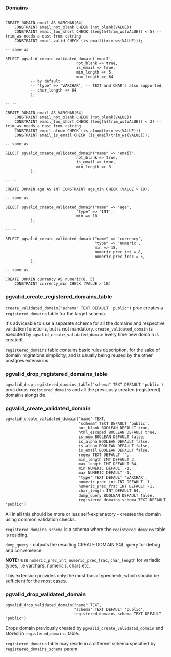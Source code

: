 ### Domains

```postgresql

CREATE DOMAIN email AS VARCHAR(64)
    CONSTRAINT email_not_blank CHECK (not_blank(VALUE))
    CONSTRAINT email_too_short CHECK (length(trim_ws(VALUE)) < 5) -- trim_ws needs a cast from cstring
    CONSTRAINT email_valid CHECK (is_email(trim_ws(VALUE)));

-- same as

SELECT pgvalid_create_validated_domain('email',
                               not_blank => true,
                               is_email => true,
                               min_length => 5,
                               max_length => 64
           -- by default  
           -- "type" => 'VARCHAR', -- TEXT and CHAR's also supported
           -- char_length => 64
           );

-- --

CREATE DOMAIN email AS VARCHAR(64)
    CONSTRAINT email_not_blank CHECK (not_blank(VALUE))
    CONSTRAINT email_too_short CHECK (length(trim_ws(VALUE)) < 3) -- trim_ws needs a cast from cstring
    CONSTRAINT email_alnum CHECK (is_alnum(trim_ws(VALUE)))
    CONSTRAINT email_is_email CHECK (is_email(trim_ws(VALUE)));

-- same as

SELECT pgvalid_create_validated_domain("name" => 'email',
                               not_blank => true,
                               is_email => true,
                               min_length => 3
           );

-- --

CREATE DOMAIN age AS INT CONSTRAINT age_min CHECK (VALUE > 18);

-- same as 

SELECT pgvalid_create_validated_domain("name" => 'age',
                               "type" => 'INT',
                               min => 18
           );

-- -- 

SELECT pgvalid_create_validated_domain("name" => 'currency',
                                       "type" => 'numeric',
                                       min => 18,
                                       numeric_prec_int = 8,
                                       numeric_prec_frac = 5,
           );

-- same as

CREATE DOMAIN currency AS numeric(8, 5)
    CONSTRAINT currency_min CHECK (VALUE > 18)

```

### pgvalid_create_registered_domains_table

`create_validated_domain("schema" TEXT DEFAULT 'public')` proc creates a `registered_domains` table for the target schema.

It's adviceable to use a separate schema for all the domains and respective validation functions, but is not mandatory.
`create_validated_domain` is executed by `pgvalid_create_validated_domain` every time new domain is created.

`registered_domains` table contains basic rules description, for the sake of domain migrations simplicity, and is usually being 
reused by the other postgres extensions.

### pgvalid_drop_registered_domains_table

`pgvalid_drop_registered_domains_table("schema" TEXT DEFAULT 'public')` proc drops `registered_domains` and all the previously created (registered) domains alongside. 

### pgvalid_create_validated_domain

```postgresql
pgvalid_create_validated_domain("name" TEXT,
                                "schema" TEXT DEFAULT 'public',
                                not_blank BOOLEAN DEFAULT true,
                                html_escaped BOOLEAN DEFAULT true,
                                is_num BOOLEAN DEFAULT false,
                                is_alpha BOOLEAN DEFAULT false,
                                is_alnum BOOLEAN DEFAULT false,
                                is_email BOOLEAN DEFAULT false,
                                regex TEXT DEFAULT '',
                                min_length INT DEFAULT 3,
                                max_length INT DEFAULT 64,
                                min NUMERIC DEFAULT -1,
                                max NUMERIC DEFAULT -1,
                                "type" TEXT DEFAULT 'VARCHAR',
                                numeric_prec_int INT DEFAULT -1,
                                numeric_prec_frac INT DEFAULT -1,
                                char_length INT DEFAULT 64,
                                dump_query BOOLEAN DEFAULT false,
                                registered_domains_schema TEXT DEFAULT 'public')
```

All in all this should be more or less self-explanatory - creates the domain using common validation checks.

`registered_domains_schema` is a schema where the `registered_domains` table is residing.

`dump_query` - outputs the resulting CREATE DOMAIN SQL query for debug and convenience.

**NOTE:** use `numeric_prec_int`, `numeric_prec_frac`, `char_length` for variadic types, i.e varchars, numerics, chars etc.

This extension provides only the most basic typecheck, which should be sufficient for the most cases.

### pgvalid_drop_validated_domain 

```postgresql
pgvalid_drop_validated_domain("name" TEXT,
                              "schema" TEXT DEFAULT 'public',
                              registered_domains_schema TEXT DEFAULT 'public') 
```

Drops domain previously created by `pgvalid_create_validated_domain` and stored in `registered_domains` table.

`registered_domains` table may reside in a different schema specified by `registered_domains_schema` param.